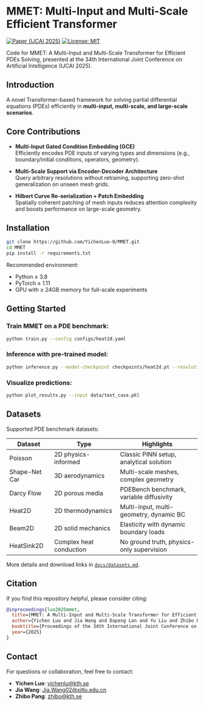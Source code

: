 # MMET: Multi-Input and Multi-Scale Efficient Transformer

[![Paper (IJCAI 2025)](https://img.shields.io/badge/Paper-IJCAI%202025-green)](https://github.com/YichenLuo-0/MMET)
[![License: MIT](https://img.shields.io/badge/License-MIT-blue.svg)](LICENSE)

Code for MMET: A Multi-Input and Multi-Scale Transformer for Efficient PDEs Solving, presented at the 34th International Joint Conference on Artificial Intelligence (IJCAI 2025).

## Introduction
A novel Transformer-based framework for solving partial differential equations (PDEs) efficiently in **multi-input, multi-scale, and large-scale scenarios**.

## Core Contributions

- **Multi-Input Gated Condition Embedding (GCE)**  
  Efficiently encodes PDE inputs of varying types and dimensions (e.g., boundary/initial conditions, operators, geometry).
  
- **Multi-Scale Support via Encoder-Decoder Architecture**  
  Query arbitrary resolutions without retraining, supporting zero-shot generalization on unseen mesh grids.

- **Hilbert Curve Re-serialization + Patch Embedding**  
  Spatially coherent patching of mesh inputs reduces attention complexity and boosts performance on large-scale geometry.

## Installation

```bash
git clone https://github.com/YichenLuo-0/MMET.git
cd MMET
pip install -r requirements.txt
```

Recommended environment:
- Python ≥ 3.8
- PyTorch ≥ 1.11
- GPU with ≥ 24GB memory for full-scale experiments

## Getting Started

### Train MMET on a PDE benchmark:

```bash
python train.py --config configs/heat2d.yaml
```

### Inference with pre-trained model:

```bash
python inference.py --model-checkpoint checkpoints/heat2d.pt --resolution 100x40
```

### Visualize predictions:

```bash
python plot_results.py --input data/test_case.pkl
```

## Datasets

Supported PDE benchmark datasets:

| Dataset        | Type                        | Highlights                                  |
|----------------|-----------------------------|---------------------------------------------|
| Poisson        | 2D physics-informed          | Classic PINN setup, analytical solution     |
| Shape-Net Car  | 3D aerodynamics              | Multi-scale meshes, complex geometry        |
| Darcy Flow     | 2D porous media              | PDEBench benchmark, variable diffusivity    |
| Heat2D         | 2D thermodynamics            | Multi-input, multi-geometry, dynamic BC     |
| Beam2D         | 2D solid mechanics           | Elasticity with dynamic boundary loads      |
| HeatSink2D     | Complex heat conduction      | No ground truth, physics-only supervision   |

More details and download links in [`docs/datasets.md`](docs/datasets.md).

## Citation

If you find this repository helpful, please consider citing:

```bibtex
@inproceedings{luo2025mmet,
  title={MMET: A Multi-Input and Multi-Scale Transformer for Efficient PDEs Solving},
  author={Yichen Luo and Jia Wang and Dapeng Lan and Yu Liu and Zhibo Pang},
  booktitle={Proceedings of the 34th International Joint Conference on Artificial Intelligence (IJCAI)},
  year={2025}
}
```

## Contact

For questions or collaboration, feel free to contact:
- **Yichen Luo**: [yichenlu@kth.se](mailto:yichenlu@kth.se)
- **Jia Wang**: [Jia.Wang02@xjtlu.edu.cn](mailto:Jia.Wang02@xjtlu.edu.cn)
- **Zhibo Pang**: [zhibo@kth.se](mailto:yichenlu@kth.se)
